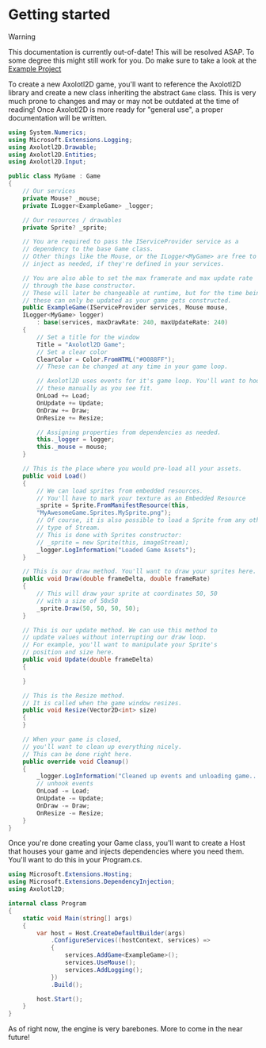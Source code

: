# Getting started

> [!WARNING]
> This documentation is currently out-of-date!
> This will be resolved ASAP. To some degree this might still work for you.
> Do make sure to take a look at the [Example Project](https://github.com/Naamloos/Axolotl2D/tree/master/Axolotl2D.Example)


To create a new Axolotl2D game, you'll want to reference the Axolotl2D library and create a new class inheriting the abstract `Game` class. This is very much prone to changes and may or may not be outdated at the time of reading! Once Axolotl2D is more ready for "general use", a proper documentation will be written.

```cs
using System.Numerics;
using Microsoft.Extensions.Logging;
using Axolotl2D.Drawable;
using Axolotl2D.Entities;
using Axolotl2D.Input;

public class MyGame : Game
{
    // Our services
    private Mouse? _mouse;
    private ILogger<ExampleGame> _logger;

    // Our resources / drawables
    private Sprite? _sprite;

    // You are required to pass the IServiceProvider service as a 
    // dependency to the base Game class.
    // Other things like the Mouse, or the ILogger<MyGame> are free to 
    // inject as needed, if they're defined in your services.

    // You are also able to set the max framerate and max update rate 
    // through the base constructor.
    // These will later be changeable at runtime, but for the time being 
    // these can only be updated as your game gets constructed.
    public ExampleGame(IServiceProvider services, Mouse mouse, 
    ILogger<MyGame> logger) 
        : base(services, maxDrawRate: 240, maxUpdateRate: 240)
    {
        // Set a title for the window
        Title = "Axolotl2D Game";
        // Set a clear color
        ClearColor = Color.FromHTML("#0088FF");
        // These can be changed at any time in your game loop.

        // Axolotl2D uses events for it's game loop. You'll want to hook 
        // these manually as you see fit.
        OnLoad += Load;
        OnUpdate += Update;
        OnDraw += Draw;
        OnResize += Resize;

        // Assigning properties from dependencies as needed.
        this._logger = logger;
        this._mouse = mouse;
    }

    // This is the place where you would pre-load all your assets.
    public void Load()
    {
        // We can load sprites from embedded resources. 
        // You'll have to mark your texture as an Embedded Resource
        _sprite = Sprite.FromManifestResource(this, 
        "MyAwesomeGame.Sprites.MySprite.png");
        // Of course, it is also possible to load a Sprite from any other 
        // type of Stream.
        // This is done with Sprites constructor:
        // _sprite = new Sprite(this, imageStream);
        _logger.LogInformation("Loaded Game Assets");
    }

    // This is our draw method. You'll want to draw your sprites here.
    public void Draw(double frameDelta, double frameRate)
    {
        // This will draw your sprite at coordinates 50, 50 
        // with a size of 50x50
        _sprite.Draw(50, 50, 50, 50);
    }

    // This is our update method. We can use this method to 
    // update values without interrupting our draw loop. 
    // For example, you'll want to manipulate your Sprite's 
    // position and size here.
    public void Update(double frameDelta)
    {

    }

    // This is the Resize method. 
    // It is called when the game window resizes.
    public void Resize(Vector2D<int> size)
    {
    }

    // When your game is closed, 
    // you'll want to clean up everything nicely. 
    // This can be done right here.
    public override void Cleanup()
    {
        _logger.LogInformation("Cleaned up events and unloading game...");
        // unhook events
        OnLoad -= Load;
        OnUpdate -= Update;
        OnDraw -= Draw;
        OnResize -= Resize;
    }
}
```

Once you're done creating your Game class, you'll want to create a Host that houses your game and injects dependencies where you need them.
You'll want to do this in your Program.cs.

```cs
using Microsoft.Extensions.Hosting;
using Microsoft.Extensions.DependencyInjection;
using Axolotl2D;

internal class Program
{
    static void Main(string[] args)
    {
        var host = Host.CreateDefaultBuilder(args)
            .ConfigureServices((hostContext, services) =>
            {
                services.AddGame<ExampleGame>();
                services.UseMouse();
                services.AddLogging();
            })
            .Build();

        host.Start();
    }
}
```
As of right now, the engine is very barebones. More to come in the near future!

